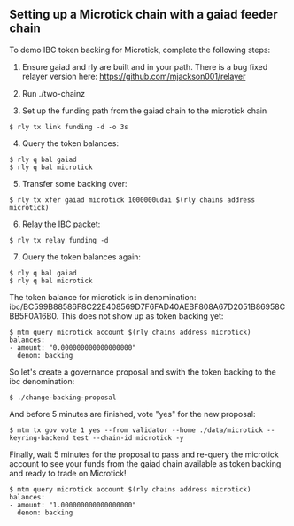 ## Setting up a Microtick chain with a gaiad feeder chain

To demo IBC token backing for Microtick, complete the following steps:

1.  Ensure gaiad and rly are built and in your path. There is a bug fixed relayer version here: https://github.com/mjackson001/relayer

2.  Run ./two-chainz

3.  Set up the funding path from the gaiad chain to the microtick chain

```
$ rly tx link funding -d -o 3s
```

4.  Query the token balances:

```
$ rly q bal gaiad
$ rly q bal microtick
```

5.  Transfer some backing over:

```
$ rly tx xfer gaiad microtick 1000000udai $(rly chains address microtick)
```

6.  Relay the IBC packet:

```
$ rly tx relay funding -d
```

7.  Query the token balances again:

```
$ rly q bal gaiad
$ rly q bal microtick
```

The token balance for microtick is in denomination: ibc/BC599B88586F8C22E408569D7F6FAD40AEBF808A67D2051B86958CBB5F0A16B0.  This does not show up as token backing yet:

```
$ mtm query microtick account $(rly chains address microtick)
balances:
- amount: "0.000000000000000000"
  denom: backing
```

So let's create a governance proposal and swith the token backing to the ibc denomination:

```
$ ./change-backing-proposal
```

And before 5 minutes are finished, vote "yes" for the new proposal:

```
$ mtm tx gov vote 1 yes --from validator --home ./data/microtick --keyring-backend test --chain-id microtick -y
```

Finally, wait 5 minutes for the proposal to pass and re-query the microtick account to see your funds from the gaiad chain available as token backing and ready to trade on Microtick!

```
$ mtm query microtick account $(rly chains address microtick)
balances:
- amount: "1.000000000000000000"
  denom: backing
```
